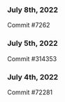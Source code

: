 ### July 8th, 2022

Commit #7262

### July 5th, 2022

Commit #314353


### July 4th, 2022

Commit #72281

